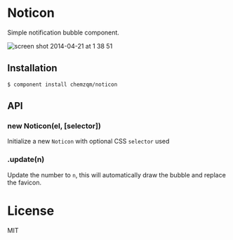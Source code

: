 
# Noticon

  Simple notification bubble component.

  ![screen shot 2014-04-21 at 1 38 51](https://cloud.githubusercontent.com/assets/251450/2751152/b8b37bb0-c8b4-11e3-9131-c30dc491e5d4.png)

## Installation

    $ component install chemzqm/noticon


## API

### new Noticon(el, [selector])

  Initialize a new `Noticon` with optional CSS `selector` used

### .update(n)

  Update the number to `n`, this will automatically
  draw the bubble and replace the favicon.

# License

  MIT

